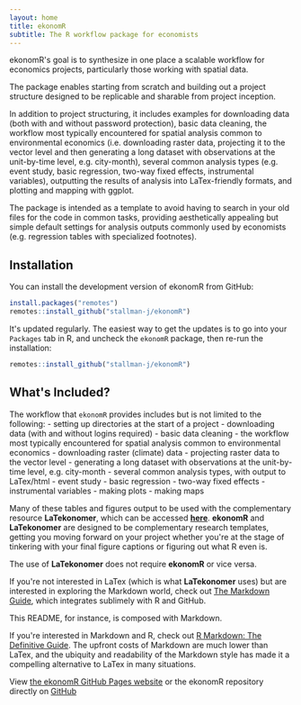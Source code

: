 ```yaml
---
layout: home
title: ekonomR
subtitle: The R workflow package for economists
---
```



ekonomR's goal is to synthesize in one place a scalable workflow for economics projects, particularly those working with spatial data.

The package enables starting from scratch and building out a project structure designed to be replicable and sharable from project inception. 
    
In addition to project structuring, it includes examples for downloading data (both with and without password protection), basic data cleaning, the workflow most typically encountered for spatial analysis common to environmental economics (i.e. downloading raster data, projecting it to the vector level and then generating a long dataset with observations at the unit-by-time level, e.g. city-month), several common analysis types (e.g. event study, basic regression, two-way fixed effects, instrumental variables), outputting the results of analysis into LaTex-friendly formats, and plotting and mapping with ggplot.
    
The package is intended as a template to avoid having to search in your old files for the code in common tasks, providing aesthetically appealing but simple default settings for analysis outputs commonly used by economists (e.g. regression tables with specialized footnotes). 

## Installation

You can install the development version of ekonomR from GitHub:

``` r
install.packages("remotes")
remotes::install_github("stallman-j/ekonomR")
```

It's updated regularly. The easiest way to get the updates is to go into your `Packages` tab in R, and uncheck the `ekonomR` package, then re-run the installation:

``` r
remotes::install_github("stallman-j/ekonomR")
```

## What's Included?

The workflow that `ekonomR` provides includes but is not limited to the following:
    - setting up directories at the start of a project
    - downloading data (with and without logins required)
    - basic data cleaning
    - the workflow most typically encountered for spatial analysis common to environmental economics
        - downloading raster (climate) data
        - projecting raster data to the vector level
        - generating a long dataset with observations at the unit-by-time level, e.g. city-month
    - several common analysis types, with output to LaTex/html
        - event study
        - basic regression
        - two-way fixed effects
        - instrumental variables
    - making plots
    - making maps

Many of these tables and figures output to be used with the complementary resource **LaTekonomer**, which can be accessed [**here**](https://stallman-j.github.io/LaTekonomer).  **ekonomR** and **LaTekonomer**  are designed to be complementary research templates, getting you moving forward on your project whether you're at the stage of tinkering with your final figure captions or figuring out what R even is.

The use of **LaTekonomer** does not require **ekonomR** or vice versa.

If you're not interested in LaTex (which is what **LaTekonomer** uses) but are interested in exploring the Markdown world, check out [The Markdown Guide](https://www.markdownguide.org/book/), which integrates sublimely with R and GitHub. 

This README, for instance, is composed with Markdown. 

If you're interested in Markdown and R, check out [R Markdown: The Definitive Guide](https://bookdown.org/yihui/rmarkdown/). The upfront costs of Markdown are much lower than LaTex, and the ubiquity and readability of the Markdown style has made it a compelling alternative to LaTex in many situations.

View [the ekonomR GitHub Pages website](https://stallman-j.github.io/ekonomR) or the ekonomR repository directly on [GitHub](https://github.com/stallman-j/ekonomR)
